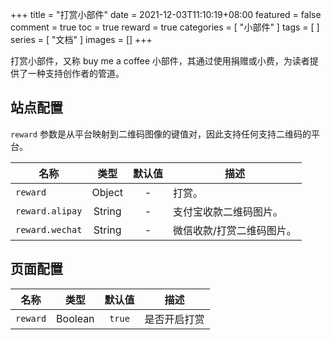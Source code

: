 +++
title = "打赏小部件"
date = 2021-12-03T11:10:19+08:00
featured = false
comment = true
toc = true
reward = true
categories = [
  "小部件"
]
tags = [
]
series = [
  "文档"
]
images = []
+++

打赏小部件，又称 buy me a coffee 小部件，其通过使用捐赠或小费，为读者提供了一种支持创作者的管道。

<!--more-->

## 站点配置

`reward` 参数是从平台映射到二维码图像的键值对，因此支持任何支持二维码的平台。

| 名称 | 类型 | 默认值 | 描述
|---|:-:|:-:|---
| `reward` | Object | - | 打赏。
| `reward.alipay` | String | - | 支付宝收款二维码图片。
| `reward.wechat` | String | - | 微信收款/打赏二维码图片。

## 页面配置

| 名称 | 类型 | 默认值 | 描述
|---|:-:|:-:|---
| `reward` | Boolean | `true` | 是否开启打赏
